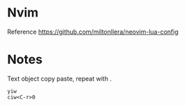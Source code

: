 # Nvim

Reference
  https://github.com/miltonllera/neovim-lua-config

# Notes

Text object copy paste, repeat with .

	yiw
	ciw<C-r>0
